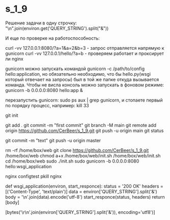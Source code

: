 # s_1_9

Решение задачи в одну строчку: "\n".join(environ.get('QUERY_STRING').split("&"))

И еще по проверке на работоспособность:

curl -vv 127.0.0.1:8080/?a=1&a=2&b=3 - запрос отправляется напрямую к gunicorn
curl -vv 127.0.0.1/hello/?a=b - проверяем работает и проксирует ли nginx

gunicorn можно запускать командой gunicorn -c /path/to/config hello:application, но обязательно необходимо, что бы hello.py(wsgi который отвечает на запросы) был в той же папке откуда вызывается команда.
Чтобы не висла консоль можно запускать в фоновом режиме: gunicorn -b 0.0.0.0:8080 hello:app &

перезапустить gunicorn: sudo ps aux ﻿| grep gunicorn, ﻿и стопаете первый по порядку процесс, например: ﻿kill 33

git init

git add .
git commit -m "first commit"
git branch -M main
git remote add origin https://github.com/CerBeer/s_1_9.git
git push -u origin main
git status

git commit -m "text"
git push -u origin master


rm -rf /home/box/web
git clone https://github.com/CerBeer/s_1_9.git /home/box/web
chmod a+x /home/box/web/init.sh
/home/box/web/init.sh
cd /home/box/web
sudo ./init.sh
sudo gunicorn -b 0.0.0.0:8080 hello:wsgi_application

nginx configtest
pkill nginx

def wsgi_application(environ, start_responce):
    status = '200 OK'
    headers = [('Content-Type', 'text/plain')]
    data = environ['QUERY_STRING'].split('&')
    body = '\n'.join(data).encode('utf-8')
    start_responce(status, headers)
    return [body]


[bytes('\r\n'.join(environ['QUERY_STRING'].split('&')), encoding='utf8')]